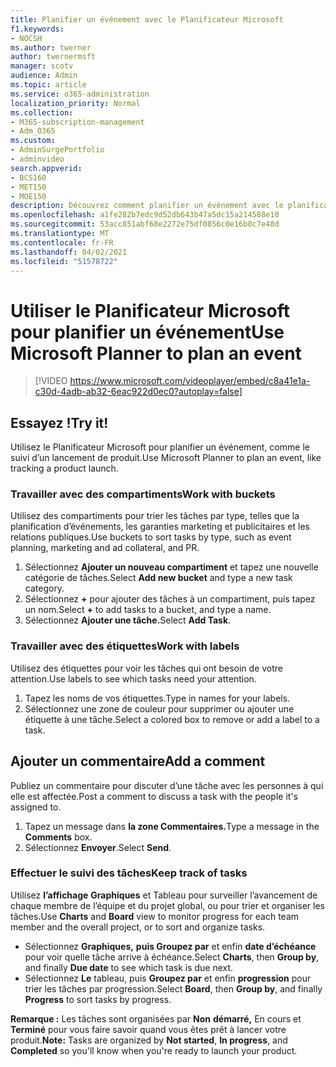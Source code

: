 ```yaml
---
title: Planifier un événement avec le Planificateur Microsoft
f1.keywords:
- NOCSH
ms.author: twerner
author: twernermsft
manager: scotv
audience: Admin
ms.topic: article
ms.service: o365-administration
localization_priority: Normal
ms.collection:
- M365-subscription-management
- Adm_O365
ms.custom:
- AdminSurgePortfolio
- adminvideo
search.appverid:
- BCS160
- MET150
- MOE150
description: Découvrez comment planifier un événement avec le planificateur Microsoft.
ms.openlocfilehash: a1fe282b7edc9d52db643b47a5dc15a214588e10
ms.sourcegitcommit: 53acc851abf68e2272e75df0856c0e16b0c7e48d
ms.translationtype: MT
ms.contentlocale: fr-FR
ms.lasthandoff: 04/02/2021
ms.locfileid: "51578722"
---
```

# <a name="use-microsoft-planner-to-plan-an-event"></a><span data-ttu-id="1da7a-103">Utiliser le Planificateur Microsoft pour planifier un événement</span><span class="sxs-lookup"><span data-stu-id="1da7a-103">Use Microsoft Planner to plan an event</span></span>

> [!VIDEO https://www.microsoft.com/videoplayer/embed/c8a41e1a-c30d-4adb-ab32-6eac922d0ec0?autoplay=false]

## <a name="try-it"></a><span data-ttu-id="1da7a-104">Essayez !</span><span class="sxs-lookup"><span data-stu-id="1da7a-104">Try it!</span></span>

<span data-ttu-id="1da7a-105">Utilisez le Planificateur Microsoft pour planifier un événement, comme le suivi d’un lancement de produit.</span><span class="sxs-lookup"><span data-stu-id="1da7a-105">Use Microsoft Planner to plan an event, like tracking a product launch.</span></span>

### <a name="work-with-buckets"></a><span data-ttu-id="1da7a-106">Travailler avec des compartiments</span><span class="sxs-lookup"><span data-stu-id="1da7a-106">Work with buckets</span></span>

<span data-ttu-id="1da7a-107">Utilisez des compartiments pour trier les tâches par type, telles que la planification d’événements, les garanties marketing et publicitaires et les relations publiques.</span><span class="sxs-lookup"><span data-stu-id="1da7a-107">Use buckets to sort tasks by type, such as event planning, marketing and ad collateral, and PR.</span></span>

1. <span data-ttu-id="1da7a-108">Sélectionnez  **Ajouter un nouveau compartiment**  et tapez une nouvelle catégorie de tâches.</span><span class="sxs-lookup"><span data-stu-id="1da7a-108">Select  **Add new bucket**  and type a new task category.</span></span>
2. <span data-ttu-id="1da7a-109">Sélectionnez  **+**  pour ajouter des tâches à un compartiment, puis tapez un nom.</span><span class="sxs-lookup"><span data-stu-id="1da7a-109">Select  **+**  to add tasks to a bucket, and type a name.</span></span>
3. <span data-ttu-id="1da7a-110">Sélectionnez **Ajouter une tâche.**</span><span class="sxs-lookup"><span data-stu-id="1da7a-110">Select  **Add Task**.</span></span>

### <a name="work-with-labels"></a><span data-ttu-id="1da7a-111">Travailler avec des étiquettes</span><span class="sxs-lookup"><span data-stu-id="1da7a-111">Work with labels</span></span>

<span data-ttu-id="1da7a-112">Utilisez des étiquettes pour voir les tâches qui ont besoin de votre attention.</span><span class="sxs-lookup"><span data-stu-id="1da7a-112">Use labels to see which tasks need your attention.</span></span>

1. <span data-ttu-id="1da7a-113">Tapez les noms de vos étiquettes.</span><span class="sxs-lookup"><span data-stu-id="1da7a-113">Type in names for your labels.</span></span>
2. <span data-ttu-id="1da7a-114">Sélectionnez une zone de couleur pour supprimer ou ajouter une étiquette à une tâche.</span><span class="sxs-lookup"><span data-stu-id="1da7a-114">Select a colored box to remove or add a label to a task.</span></span>

## <a name="add-a-comment"></a><span data-ttu-id="1da7a-115">Ajouter un commentaire</span><span class="sxs-lookup"><span data-stu-id="1da7a-115">Add a comment</span></span>

<span data-ttu-id="1da7a-116">Publiez un commentaire pour discuter d’une tâche avec les personnes à qui elle est affectée.</span><span class="sxs-lookup"><span data-stu-id="1da7a-116">Post a comment to discuss a task with the people it's assigned to.</span></span>

1. <span data-ttu-id="1da7a-117">Tapez un message dans **la zone Commentaires.**</span><span class="sxs-lookup"><span data-stu-id="1da7a-117">Type a message in the  **Comments**  box.</span></span>
2. <span data-ttu-id="1da7a-118">Sélectionnez  **Envoyer**.</span><span class="sxs-lookup"><span data-stu-id="1da7a-118">Select  **Send**.</span></span>

### <a name="keep-track-of-tasks"></a><span data-ttu-id="1da7a-119">Effectuer le suivi des tâches</span><span class="sxs-lookup"><span data-stu-id="1da7a-119">Keep track of tasks</span></span>

<span data-ttu-id="1da7a-120">Utilisez  **l’affichage**  **Graphiques**  et Tableau pour surveiller l’avancement de chaque membre de l’équipe et du projet global, ou pour trier et organiser les tâches.</span><span class="sxs-lookup"><span data-stu-id="1da7a-120">Use  **Charts**  and  **Board**  view to monitor progress for each team member and the overall project, or to sort and organize tasks.</span></span>

- <span data-ttu-id="1da7a-121">Sélectionnez  **Graphiques,** **puis Groupez par** et enfin **date d’échéance**  pour voir quelle tâche arrive à échéance.</span><span class="sxs-lookup"><span data-stu-id="1da7a-121">Select  **Charts**, then **Group by**, and finally **Due date**  to see which task is due next.</span></span>
- <span data-ttu-id="1da7a-122">Sélectionnez  **Le** tableau, puis **Groupez par** et enfin **progression**  pour trier les tâches par progression.</span><span class="sxs-lookup"><span data-stu-id="1da7a-122">Select  **Board**, then **Group by**, and finally **Progress**  to sort tasks by progress.</span></span>

<span data-ttu-id="1da7a-123">**Remarque :**  Les tâches sont organisées par  **Non**  **démarré,** En cours et  **Terminé**  pour vous faire savoir quand vous êtes prêt à lancer votre produit.</span><span class="sxs-lookup"><span data-stu-id="1da7a-123">**Note:**  Tasks are organized by  **Not started**,  **In progress**, and  **Completed**  so you'll know when you're ready to launch your product.</span></span>